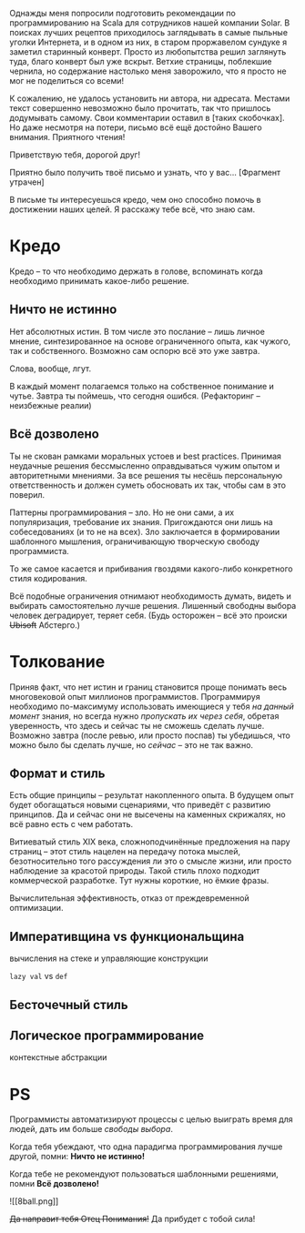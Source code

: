 Однажды меня попросили подготовить рекомендации по программированию на Scala для сотрудников нашей компании Solar. В поисках лучших рецептов приходилось заглядывать в самые пыльные уголки Интернета, и в одном из них, в старом проржавелом сундуке я заметил старинный конверт. Просто из любопытства решил заглянуть туда, благо конверт был уже вскрыт. Ветхие страницы, поблекшие чернила, но содержание настолько меня заворожило, что я просто не мог не поделиться со всеми!

К сожалению, не удалось установить ни автора, ни адресата. Местами текст совершенно невозможно было прочитать, так что пришлось додумывать самому. Свои комментарии оставил в \[таких скобочках\]. Но даже несмотря на потери, письмо всё ещё достойно Вашего внимания. Приятного чтения!




Приветствую тебя, дорогой друг!

Приятно было получить твоё письмо и узнать, что у вас… \[Фрагмент утрачен\]

В письме ты интересуешься кредо, чем оно способно помочь в достижении наших целей. Я расскажу тебе всё, что знаю сам.

# Кредо

Кредо – то что необходимо держать в голове, вспоминать когда необходимо принимать какое-либо решение.
## Ничто не истинно

Нет абсолютных истин. В том числе это послание – лишь личное мнение, синтезированное на основе ограниченного опыта, как чужого, так и собственного. Возможно сам оспорю всё это уже завтра.

Слова, вообще, лгут.

В каждый момент полагаемся только на собственное понимание и чутье. Завтра ты поймешь, что сегодня ошибся. (Рефакторинг – неизбежные реалии)

## Всё дозволено

Ты не скован рамками моральных устоев и best practices. Принимая неудачные решения бессмысленно оправдываться чужим опытом и авторитетными мнениями. За все решения ты несёшь персональную ответственность и должен суметь обосновать их так, чтобы сам в это поверил.

Паттерны программирования – зло. Но не они сами, а их популяризация, требование их знания. Пригождаются они лишь на собеседованиях (и то не на всех). Зло заключается в формировании шаблонного мышления, ограничивающую творческую свободу программиста.

То же самое касается и прибивания гвоздями какого-либо конкретного стиля кодирования.

Всё подобные ограничения отнимают необходимость думать, видеть и выбирать самостоятельно лучше решения. Лишенный свободны выбора человек деградирует, теряет себя. (Будь осторожен – всё это происки ~~Ubisoft~~ Абстерго.)

# Толкование

Приняв факт, что нет истин и границ становится проще понимать весь многовековой опыт миллионов программистов. Программируя необходимо по-максимуму использовать имеющиеся у тебя *на данный момент* знания, но всегда нужно *пропускать их через себя*, обретая уверенность, что здесь и сейчас ты не сможешь сделать лучше. Возможно завтра (после ревью, или просто поспав) ты убедишься, что можно было бы сделать лучше, но *сейчас* – это не так важно.

## Формат и стиль

Есть общие принципы – результат накопленного опыта. В будущем опыт будет обогащаться новыми сценариями, что приведёт с развитию принципов. Да и сейчас они не высечены на каменных скрижалях, но всё равно есть с чем работать.

Витиеватый стиль XIX века, сложноподчинённые предложения на пару страниц – этот стиль нацелен на передачу потока мыслей, безотносительно того рассуждения ли это о смысле жизни, или просто наблюдение за красотой природы. Такой стиль плохо подходит коммерческой разработке. Тут нужны короткие, но ёмкие фразы. 

Вычислительная эффективность, отказ от преждевременной оптимизации.

## Императивщина vs функциональщина

вычисления на стеке и управляющие конструкции

`lazy val` vs `def`

## Бесточечный стиль

## Логическое программирование

контекстные абстракции


# PS

Программисты автоматизируют процессы с целью выиграть время для людей, дать им больше *свободы выбора*.


Когда тебя убеждают, что одна парадигма программирования лучше другой, помни:
**Ничто не истинно!**

Когда тебе не рекомендуют пользоваться шаблонными решениями, помни
**Всё дозволено!**

![[8ball.png]]

~~Да направит тебя Отец Понимания!~~
Да прибудет с тобой сила!